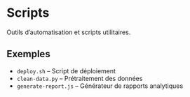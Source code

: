 # Scripts

Outils d’automatisation et scripts utilitaires.

## Exemples
- `deploy.sh` – Script de déploiement
- `clean-data.py` – Prétraitement des données
- `generate-report.js` – Générateur de rapports analytiques
